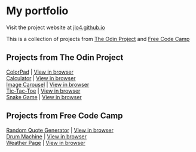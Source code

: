 # My portfolio

Visit the project website at [jlo4.github.io](https://jlo4.github.io)

This is a collection of projects from [The Odin Project](https://www.theodinproject.com) and [Free Code Camp](https://www.freecodecamp.org/)

## Projects from The Odin Project

[ColorPad](https://github.com/jlo4/colorpad) | [View in browser](https://rawgit.com/jlo4/colorpad/master/index.html)<br />
[Calculator](https://github.com/jlo4/calculator) | [View in browser](https://rawgit.com/jlo4/calculator/master/index.html)<br />
[Image Carousel](https://github.com/jlo4/image-carousel) | [View in browser](https://rawgit.com/jlo4/image-carousel/master/index.html)<br />
[Tic-Tac-Toe](https://github.com/jlo4/tic-tac-toe) | [View in browser](https://rawgit.com/jlo4/tic-tac-toe/master/index.html)<br />
[Snake Game](https://github.com/jlo4/snake-game) | [View in browser](https://rawgit.com/jlo4/snake-game/master/index.htm)<br />

## Projects from Free Code Camp
[Random Quote Generator](https://github.com/jlo4/random-quote-generator) | [View in browser](https://rawgit.com/jlo4/random-quote-generator/master/index.html) <br />
[Drum Machine](https://github.com/jlo4/drum-machine) | [View in browser](https://rawgit.com/jlo4/drum-machine/master/index.html) <br />
[Weather Page](https://github.com/jlo4/weather-page) | [View in browser](https://rawgit.com/jlo4/weather-page/master/index.html) <br />
